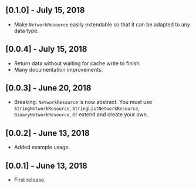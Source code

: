 ## [0.1.0] - July 15, 2018

* Make `NetworkResource` easily extendable so that it can be adapted to any data type.

## [0.0.4] - July 15, 2018

* Return data without waiting for cache write to finish.
* Many documentation improvements.

## [0.0.3] - June 20, 2018

* Breaking: `NetworkResource` is now abstract. You must use `StringNetworkResource`, `StringListNetworkResource`, `BinaryNetworkResource`, or extend and create your own.

## [0.0.2] - June 13, 2018

* Added example usage.

## [0.0.1] - June 13, 2018

* First release.

